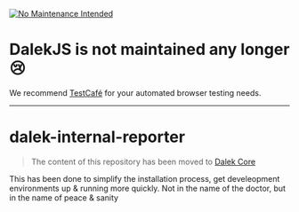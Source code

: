 [![No Maintenance Intended](http://unmaintained.tech/badge.svg)](http://unmaintained.tech/)

# DalekJS is not maintained any longer :cry:

We recommend [TestCafé](http://devexpress.github.io/testcafe/) for your automated browser testing needs.

---

dalek-internal-reporter
=======================

> The content of this repository has been moved to [Dalek Core](https://github.com/dalekjs/dalek/blob/master/lib/dalek/reporter.js)

This has been done to simplify the installation process, get develeopment environments up & running more quickly.
Not in the name of the doctor, but in the name of peace & sanity
